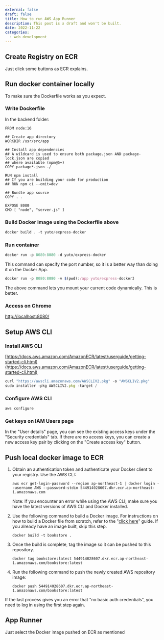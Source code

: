 ```yaml
---
external: false
draft: false
title: How to run AWS App Runner
description: This post is a draft and won't be built.
date: 2022-11-22
categories:
  - web development
---
```


## Create Registry on ECR

Just click some buttons as ECR explains.

## Run docker container locally

To make sure the Dockerfile works as you expect.

### Write Dockerfile

In the backend folder:

```docker
FROM node:16

## Create app directory
WORKDIR /usr/src/app

## Install app dependencies
## A wildcard is used to ensure both package.json AND package-lock.json are copied
## where available (npm@5+)
COPY package*.json ./

RUN npm install
## If you are building your code for production
## RUN npm ci --omit=dev

## Bundle app source
COPY . .

EXPOSE 8080
CMD [ "node", "server.js" ]
```

### Build Docker image using the Dockerfile above

```jsx
docker build . -t yuto/express-docker
```

### Run container

```jsx
docker run -p 8080:8080 -d yuto/express-docker
```

This command can specify the port number, so it is a better way than doing it on the Docker App.

```jsx
docker run -p 8080:8080 -v $(pwd):/app yuto/express-docker3
```

The above command lets you mount your current code dynamically. This is better.

### Access on Chrome

[http://localhost:8080/](http://localhost:8080/)

## Setup AWS CLI

### Install AWS CLI

[https://docs.aws.amazon.com/AmazonECR/latest/userguide/getting-started-cli.html](https://docs.aws.amazon.com/AmazonECR/latest/userguide/getting-started-cli.html)

```jsx
curl "https://awscli.amazonaws.com/AWSCLIV2.pkg" -o "AWSCLIV2.pkg"
sudo installer -pkg AWSCLIV2.pkg -target /
```

### Configure AWS CLI

```jsx
aws configure
```

### Get keys on IAM Users page

In the "User details" page, you can see the existing access keys under the "Security credentials" tab. If there are no access keys, you can create a new access key pair by clicking on the "Create access key" button.

## Push local docker image to ECR

1. Obtain an authentication token and authenticate your Docker client to your registry. Use the AWS CLI:

   ```
   aws ecr get-login-password --region ap-northeast-1 | docker login --username AWS --password-stdin 544914028607.dkr.ecr.ap-northeast-1.amazonaws.com
   ```

   Note: If you encounter an error while using the AWS CLI, make sure you have the latest versions of AWS CLI and Docker installed.

2. Use the following command to build a Docker image. For instructions on how to build a Docker file from scratch, refer to the "[click here](http://docs.aws.amazon.com/AmazonECS/latest/developerguide/docker-basics.html)" guide. If you already have an image built, skip this step.

   ```
   docker build -t bookstore .
   ```

3. Once the build is complete, tag the image so it can be pushed to this repository.

   ```
   docker tag bookstore:latest 544914028607.dkr.ecr.ap-northeast-1.amazonaws.com/bookstore:latest
   ```

4. Run the following command to push the newly created AWS repository image:

   ```
   docker push 544914028607.dkr.ecr.ap-northeast-1.amazonaws.com/bookstore:latest
   ```

If the last process gives you an error that "no basic auth credentials", you need to log in using the first step again.

## App Runner

Just select the Docker image pushed on ECR as mentioned
